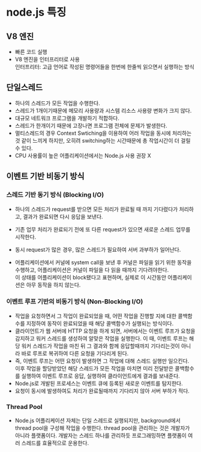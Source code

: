 # node.js 특징

## V8 엔진

- 빠른 코드 실행
- V8 엔진을 인터프리터로 사용 <br>
  인터프리터: 고급 언어로 작성된 명령어들을 한번에 한줄씩 읽으면서 실행하는 방식

## 단일스레드

- 하나의 스레드가 모든 작업을 수행한다.
- 스레드가 1개이기때문에 메모리 사용량과 시스템 리소스 사용량 변화가 크지 않다.
- 대규모 네트워크 프로그램을 개발하기 적합하다.
- 스레드가 한개이기 때문에 고장나면 프로그램 전체에 문제가 발생한다.
- 멀티스레드의 경우 Context Swtiching을 이용하여 어러 작업을 동시에 처리하는 것 같이 느끼게 하지만, 오히려 switching하는 시간때문에 총 작업시간이 더 걸릴 수 있다.
- CPU 사용률이 높은 어플리케이션에서는 Node.js 사용 권장 X

## 이벤트 기반 비동기 방식

### 스레드 기반 동기 방식 (Blocking I/O)

- 하나의 스레드가 request를 받으면 모든 처리가 완료될 때 까지 기다렸다가 처리하고, 결과가 완료되면 다시 응답을 보낸다.
- 기존 업무 처리가 완료되기 전에 또 다른 request가 있으면 새로운 스레드 업무를 시작한다.
- 동시 request가 많은 경우, 많은 스레드가 필요하여 서버 과부하가 일어난다.

- 어플리케이션에서 커널에 system call을 보낸 후 커널은 파일을 읽기 위한 동작을 수행하고, 어플리케이션은 커널이 파일을 다 읽을 때까지 기다려야한다. <br>
  이 상태를 어플리케이션이 block됐다고 표현하며, 실제로 이 시간동안 어플리케이션은 아무 동작을 하지 않는다.

### 이벤트 루프 기반의 비동기 방식 (Non-Blocking I/O)

- 작업을 요청하면서 그 작업이 완료되었을 때, 어떤 작업을 진행할 지에 대한 콜백함수를 지정하여 동작이 완료되었을 때 해당 콜백함수가 실행되는 방식이다.
- 클라이언트가 웹 서버에 HTTP 요청을 하게 되면, 서버에서는 이벤트 루프가 요청을 감지하고 워커 스레드를 생성하여 알맞은 작업을 실행한다. 이 때, 이벤트 루프는 해당 워커 스레드가 작업을 마친 뒤 그 결과와 함께 응답할때까지 기다리는것이 아니라 바로 루프로 복귀하여 다른 요청을 기다리게 된다.
- 즉, 이벤트 루프는 어떤 요청이 발생하면 그 작업에 대해 스레드 실행만 일으킨다. 이후 작업을 할당받았던 해당 스레드가 모든 작업을 마치면 미리 전달받은 콜백함수를 실행하여 이벤트 루프로 응답, 실행하여 클라이언트에게 결과를 보내준다.
- Node.js로 개발된 프로세스는 이벤트 큐에 등록된 새로운 이벤트를 탐지한다.
- 요청이 동시에 발생하여도 처리가 완료될때까지 기다리지 않아 서버 부하가 적다.

### Thread Pool

- Node.js 어플리케이션 자체는 단일 스레드로 실행되지만, background에서 thread pool을 구성해 작업을 수행한다. thread pool을 관리하는 것은 개발자가 아니라 플랫폼이다. 개발자는 스레드 하나를 관리하듯 프로그래밍하면 플랫폼이 여러 스레드를 효율적으로 운용한다.
